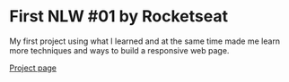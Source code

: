 # First NLW #01 by Rocketseat

<p>
  My first project using what I learned and at the same time made me learn more techniques and ways to build a responsive web page.
</p>

<a href="https://matheusrenner22.github.io/nlw-rocketseat-01/" title="site">Project page

